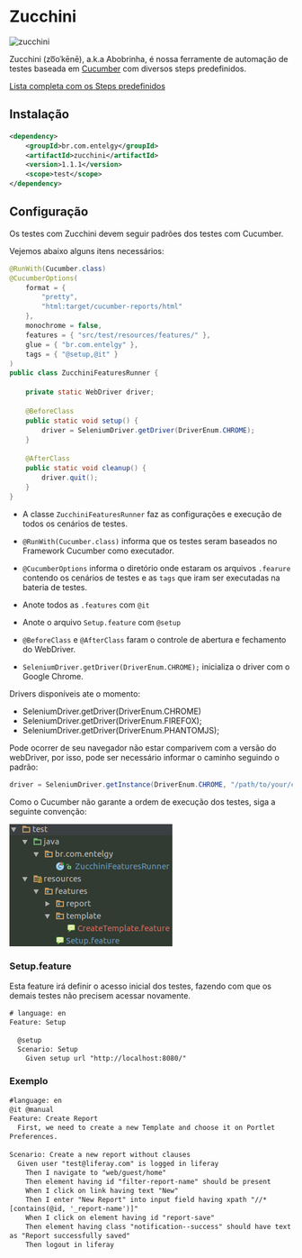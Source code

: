 # Zucchini

![zucchini](https://upload.wikimedia.org/wikipedia/commons/thumb/9/92/CSA-Striped-Zucchini.jpg/250px-CSA-Striped-Zucchini.jpg)

Zucchini (zo͞oˈkēnē), a.k.a Abobrinha, é nossa ferramente de automação de testes baseada em [Cucumber](https://cucumber.io/) com diversos steps predefinidos.

[Lista completa com os Steps predefinidos](Steps.md)

## Instalação

```xml
<dependency>
    <groupId>br.com.entelgy</groupId>
    <artifactId>zucchini</artifactId>
    <version>1.1.1</version>
    <scope>test</scope>
</dependency>

```

## Configuração

Os testes com Zucchini devem seguir padrões dos testes com Cucumber.

Vejemos abaixo alguns itens necessários:

```java
@RunWith(Cucumber.class)
@CucumberOptions(
	format = {
		"pretty",
		"html:target/cucumber-reports/html"
	},
	monochrome = false,
	features = { "src/test/resources/features/" },
	glue = { "br.com.entelgy" },
	tags = { "@setup,@it" }
)
public class ZucchiniFeaturesRunner {

    private static WebDriver driver;

	@BeforeClass
	public static void setup() {
		driver = SeleniumDriver.getDriver(DriverEnum.CHROME);
	}

	@AfterClass
	public static void cleanup() {
		driver.quit();
	}
}
```

- A classe `ZucchiniFeaturesRunner` faz as configurações e execução de todos os cenários de testes.

- `@RunWith(Cucumber.class)` informa que os testes seram baseados no Framework Cucumber como executador.

- `@CucumberOptions` informa o diretório onde estaram os arquivos `.fearure` contendo os cenários de 
testes e as `tags` que iram ser executadas na bateria de testes. 

- Anote todos as `.features` com `@it`

- Anote o arquivo `Setup.feature` com `@setup`

- `@BeforeClass` e `@AfterClass` faram o controle de abertura e fechamento do WebDriver.

- `SeleniumDriver.getDriver(DriverEnum.CHROME);` inicializa o driver com o Google Chrome.

Drivers disponíveis ate o momento:

+ SeleniumDriver.getDriver(DriverEnum.CHROME)
+ SeleniumDriver.getDriver(DriverEnum.FIREFOX);
+ SeleniumDriver.getDriver(DriverEnum.PHANTOMJS);

Pode ocorrer de seu navegador não estar comparivem com a versão do webDriver, por isso, pode ser necessário informar o caminho seguindo o padrão:

```java
driver = SeleniumDriver.getInstance(DriverEnum.CHROME, "/path/to/your/chromedriver");
```

Como o Cucumber não garante a ordem de execução dos testes, siga a seguinte convenção:

![Convenção](image1.png)


### Setup.feature

Esta feature irá definir o acesso inicial dos testes, fazendo com que os demais testes não precisem acessar novamente.

```cucumber
# language: en
Feature: Setup
    
  @setup
  Scenario: Setup
    Given setup url "http://localhost:8080/"
```

### Exemplo

```cucumber
#language: en
@it @manual
Feature: Create Report
  First, we need to create a new Template and choose it on Portlet Preferences.
  
Scenario: Create a new report without clauses
  Given user "test@liferay.com" is logged in liferay
    Then I navigate to "web/guest/home"
	Then element having id "filter-report-name" should be present
    When I click on link having text "New"
    Then I enter "New Report" into input field having xpath "//*[contains(@id, '_report-name')]"
    When I click on element having id "report-save"
    Then element having class "notification--success" should have text as "Report successfully saved"
	Then logout in liferay
```
